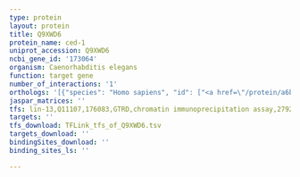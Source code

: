 ```yaml
---
type: protein
layout: protein
title: Q9XWD6
protein_name: ced-1
uniprot_accession: Q9XWD6
ncbi_gene_id: '173064'
organism: Caenorhabditis elegans
function: target gene
number_of_interactions: '1'
orthologs: '[{"species": "Homo sapiens", "id": ["<a href=\"/protein/a6bm72\">A6BM72</a>", "<a href=\"/protein/q96kg7\">Q96KG7</a>"]}, {"species": "Mus musculus", "id": ["<a href=\"/protein/q6dib5\">Q6DIB5</a>", "<a href=\"/protein/q8vik5\">Q8VIK5</a>", "<a href=\"/protein/q80t91\">Q80T91</a>"]}, {"species": "Rattus norvegicus", "id": ["<a href=\"/protein/f1map4\">F1MAP4</a>", "<a href=\"/protein/e9ptz1\">E9PTZ1</a>", "F1M370"]}, {"species": "Drosophila melanogaster", "id": ["M9PBI3"]}, {"species": "Danio rerio", "id": ["E9QJQ6", "<a href=\"/protein/e7f8n2\">E7F8N2</a>", "Q1LV56"]}]'
jaspar_matrices: ''
tfs: lin-13,Q11107,176083,GTRD,chromatin immunoprecipitation assay,27924024%5Buid%5D,No
targets: ''
tfs_download: TFLink_tfs_of_Q9XWD6.tsv
targets_download: ''
bindingSites_download: ''
binding_sites_ls: ''

---
```

